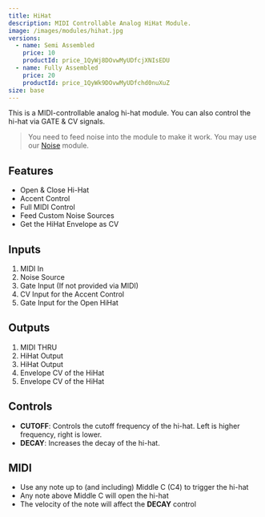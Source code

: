 ```yaml
---
title: HiHat
description: MIDI Controllable Analog HiHat Module.
image: /images/modules/hihat.jpg
versions:
  - name: Semi Assembled
    price: 10
    productId: price_1QyWj8DOvwMyUDfcjXNIsEDU
  - name: Fully Assembled
    price: 20
    productId: price_1QyWk9DOvwMyUDfchd0nuXuZ
size: base
---
```


This is a MIDI-controllable analog hi-hat module. You can also control the hi-hat via GATE & CV signals. 

> You need to feed noise into the module to make it work. You may use our [Noise](/modules/noise) module.


## Features

* Open & Close Hi-Hat
* Accent Control
* Full MIDI Control
* Feed Custom Noise Sources
* Get the HiHat Envelope as CV

## Inputs

1. MIDI In
2. Noise Source
3. Gate Input (If not provided via MIDI)
4. CV Input for the Accent Control
5. Gate Input for the Open HiHat

## Outputs

1. MIDI THRU
2. HiHat Output
3. HiHat Output
4. Envelope CV of the HiHat
5. Envelope CV of the HiHat

## Controls

* **CUTOFF**: Controls the cutoff frequency of the hi-hat. Left is higher frequency, right is lower.
* **DECAY**: Increases the decay of the hi-hat.

## MIDI

* Use any note up to (and including) Middle C (C4) to trigger the hi-hat
* Any note above Middle C will open the hi-hat
* The velocity of the note will affect the **DECAY** control


